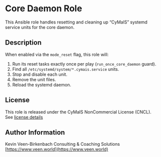 # Core Daemon Role

This Ansible role handles resetting and cleaning up “CyMaIS” systemd service units for the core daemon.

## Description

When enabled via the `mode_reset` flag, this role will:

1. Run its reset tasks exactly once per play (`run_once_core_daemon` guard).  
2. Find all `/etc/systemd/system/*.cymais.service` units.  
3. Stop and disable each unit.  
4. Remove the unit files.  
5. Reload the systemd daemon.

## License

This role is released under the CyMaIS NonCommercial License (CNCL).
See [license details](https://s.veen.world/cncl)

## Author Information

Kevin Veen-Birkenbach
Consulting & Coaching Solutions
[https://www.veen.world](https://www.veen.world)